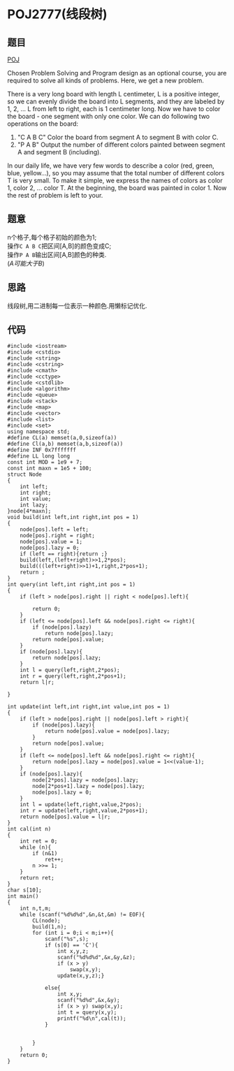 # POJ2777(线段树)

## 题目  
[POJ](http://poj.org/problem?id=2777)

Chosen Problem Solving and Program design as an optional course, you are required to solve all kinds of problems. Here, we get a new problem. 

There is a very long board with length L centimeter, L is a positive integer, so we can evenly divide the board into L segments, and they are labeled by 1, 2, ... L from left to right, each is 1 centimeter long. Now we have to color the board - one segment with only one color. We can do following two operations on the board: 

1. "C A B C" Color the board from segment A to segment B with color C. 
2. "P A B" Output the number of different colors painted between segment A and segment B (including). 

In our daily life, we have very few words to describe a color (red, green, blue, yellow…), so you may assume that the total number of different colors T is very small. To make it simple, we express the names of colors as color 1, color 2, ... color T. At the beginning, the board was painted in color 1. Now the rest of problem is left to your. 
## 题意  

n个格子,每个格子初始的颜色为1;  
操作`C A B C`把区间[A,B]的颜色变成C;  
操作`P A B`输出区间[A,B]颜色的种类.  
(*A可能大于B*)

## 思路  

线段树,用二进制每一位表示一种颜色.用懒标记优化.

## 代码  
```
#include <iostream>
#include <cstdio>
#include <string>
#include <cstring>
#include <cmath>
#include <cctype>
#include <cstdlib>
#include <algorithm>
#include <queue>
#include <stack>
#include <map>
#include <vector>
#include <list>
#include <set>
using namespace std;
#define CL(a) memset(a,0,sizeof(a))
#define Cl(a,b) memset(a,b,sizeof(a))
#define INF 0x7fffffff
#define LL long long
const int MOD = 1e9 + 7;
const int maxn = 1e5 + 100;
struct Node
{
	int left;
	int right;
	int value;
	int lazy;
}node[4*maxn];
void build(int left,int right,int pos = 1)
{
	node[pos].left = left;
	node[pos].right = right;
	node[pos].value = 1;
	node[pos].lazy = 0;
	if (left == right){return ;}
	build(left,(left+right)>>1,2*pos);
	build(((left+right)>>1)+1,right,2*pos+1);
	return ;
}
int query(int left,int right,int pos = 1)
{
	if (left > node[pos].right || right < node[pos].left){
		
		return 0;
	}
	if (left <= node[pos].left && node[pos].right <= right){
		if (node[pos].lazy)
			return node[pos].lazy;
		return node[pos].value;
	}
	if (node[pos].lazy){
		return node[pos].lazy;
	}
	int l = query(left,right,2*pos);
	int r = query(left,right,2*pos+1);
	return l|r;

}

int update(int left,int right,int value,int pos = 1)
{
	if (left > node[pos].right || node[pos].left > right){
		if (node[pos].lazy){
			return node[pos].value = node[pos].lazy;
		}
		return node[pos].value;
	}
	if (left <= node[pos].left && node[pos].right <= right){
		return node[pos].lazy = node[pos].value = 1<<(value-1);
	}
	if (node[pos].lazy){
		node[2*pos].lazy = node[pos].lazy;
		node[2*pos+1].lazy = node[pos].lazy;
		node[pos].lazy = 0;
	}
	int l = update(left,right,value,2*pos);
	int r = update(left,right,value,2*pos+1);
	return node[pos].value = l|r;
}
int cal(int n)
{
	int ret = 0;
	while (n){
		if (n&1)
			ret++;
		n >>= 1;
	}
	return ret;
}
char s[10];
int main()
{
	int n,t,m;
	while (scanf("%d%d%d",&n,&t,&m) != EOF){
		CL(node);
		build(1,n);
		for (int i = 0;i < m;i++){
			scanf("%s",s);
			if (s[0] == 'C'){
				int x,y,z;
				scanf("%d%d%d",&x,&y,&z);
				if (x > y)
					swap(x,y);
				update(x,y,z);}
				
			else{
				int x,y;
				scanf("%d%d",&x,&y);
				if (x > y) swap(x,y);
				int t = query(x,y);
				printf("%d\n",cal(t));
			}
		
	
		}	
	}
	return 0;
}



```